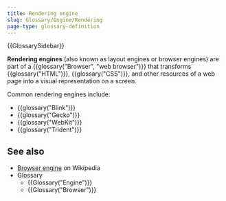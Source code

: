 ```yaml
---
title: Rendering engine
slug: Glossary/Engine/Rendering
page-type: glossary-definition
---
```


{{GlossarySidebar}}

**Rendering engines** (also known as layout engines or browser engines) are part of a {{glossary("Browser", "web browser")}} that transforms {{glossary("HTML")}}, {{glossary("CSS")}}, and other resources of a web page into a visual representation on a screen.

Common rendering engines include:

- {{glossary("Blink")}}
- {{glossary("Gecko")}}
- {{glossary("WebKit")}}
- {{glossary("Trident")}}

## See also

- [Browser engine](https://en.wikipedia.org/wiki/Browser_engine) on Wikipedia
- Glossary
  - {{Glossary("Engine")}}
  - {{Glossary("Browser")}}
